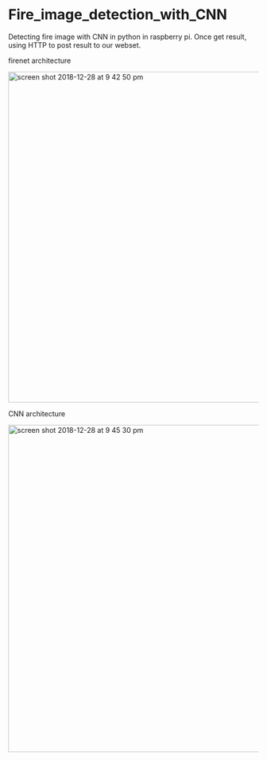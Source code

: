 # Fire_image_detection_with_CNN
Detecting fire image with CNN in python in raspberry pi. Once get result, using HTTP to post result to our webset.

firenet architecture

<img width="665" alt="screen shot 2018-12-28 at 9 42 50 pm" src="https://user-images.githubusercontent.com/27938420/50533946-8e25a400-0ae9-11e9-8742-ca3fde31f7e5.png">

CNN architecture

<img width="658" alt="screen shot 2018-12-28 at 9 45 30 pm" src="https://user-images.githubusercontent.com/27938420/50533977-ed83b400-0ae9-11e9-96e9-277386ec5976.png">
